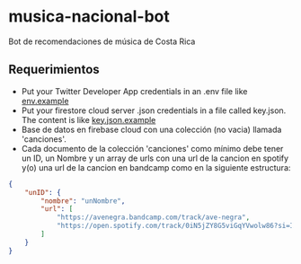 # musica-nacional-bot
Bot de recomendaciones de música de Costa Rica

## Requerimientos

- Put your Twitter Developer App credentials in an .env file like [env.example](env.example)
- Put your firestore cloud server .json credentials in a file called key.json. The content is like [key.json.example](key.json.example)
- Base de datos en firebase cloud con una colección (no vacia) llamada 'canciones'.
- Cada documento de la colección 'canciones' como mínimo debe tener un ID, un Nombre y un array de urls con una url de la cancion en spotify y(o) una url de la cancion en bandcamp como en la siguiente estructura:
```json
{
	"unID": {
		"nombre": "unNombre",
		"url": [
			"https://avenegra.bandcamp.com/track/ave-negra",
			"https://open.spotify.com/track/0iN5jZY8G5viGqYVwolw86?si=IoasAjVSSsShlHbt6Z78-Q"
		]
	}
}
```
